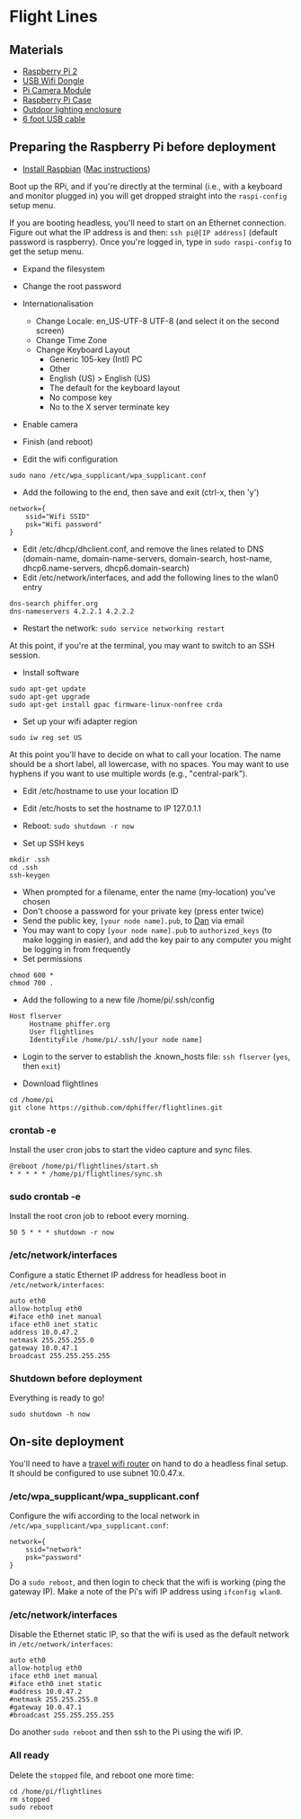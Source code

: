 # Flight Lines

## Materials

* [Raspberry Pi 2](https://www.raspberrypi.org/products/raspberry-pi-2-model-b/)
* [USB Wifi Dongle](https://www.raspberrypi.org/products/usb-wifi-dongle/)
* [Pi Camera Module](https://www.raspberrypi.org/products/camera-module/)
* [Raspberry Pi Case](https://www.raspberrypi.org/products/raspberry-pi-case/)
* [Outdoor lighting enclosure](http://www.newegg.com/Product/Product.aspx?Item=N82E16803001092)
* [6 foot USB cable](http://www.newegg.com/Product/Product.aspx?Item=N82E16812576072)

## Preparing the Raspberry Pi before deployment

* [Install Raspbian](https://www.raspberrypi.org/downloads/raspbian/) ([Mac instructions](https://www.raspberrypi.org/documentation/installation/installing-images/mac.md))

Boot up the RPi, and if you're directly at the terminal (i.e., with a keyboard and monitor plugged in) you will get dropped straight into the `raspi-config` setup menu.

If you are booting headless, you'll need to start on an Ethernet connection. Figure out what the IP address is and then: `ssh pi@[IP address]` (default password is raspberry). Once you're logged in, type in `sudo raspi-config` to get the setup menu.

* Expand the filesystem
* Change the root password
* Internationalisation
	* Change Locale: en_US-UTF-8 UTF-8 (and select it on the second screen)
	* Change Time Zone
	* Change Keyboard Layout
		* Generic 105-key (Intl) PC
		* Other
		* English (US) > English (US)
		* The default for the keyboard layout
		* No compose key
		* No to the X server terminate key
* Enable camera
* Finish (and reboot)

* Edit the wifi configuration
```
sudo nano /etc/wpa_supplicant/wpa_supplicant.conf 
```
* Add the following to the end, then save and exit (ctrl-x, then 'y')
```
network={
    ssid="Wifi SSID"
    psk="Wifi password"
}
```
* Edit /etc/dhcp/dhclient.conf, and remove the lines related to DNS (domain-name, domain-name-servers, domain-search, host-name, dhcp6.name-servers, dhcp6.domain-search)
* Edit /etc/network/interfaces, and add the following lines to the wlan0 entry
```
dns-search phiffer.org
dns-nameservers 4.2.2.1 4.2.2.2
```
* Restart the network: `sudo service networking restart`

At this point, if you're at the terminal, you may want to switch to an SSH session.

* Install software
```
sudo apt-get update
sudo apt-get upgrade
sudo apt-get install gpac firmware-linux-nonfree crda
```

* Set up your wifi adapter region
```
sudo iw reg set US
```

At this point you'll have to decide on what to call your location. The name should be a short label, all lowercase, with no spaces. You may want to use hyphens if you want to use multiple words (e.g., "central-park").

* Edit /etc/hostname to use your location ID
* Edit /etc/hosts to set the hostname to IP 127.0.1.1
* Reboot: `sudo shutdown -r now`

* Set up SSH keys
```
mkdir .ssh
cd .ssh
ssh-keygen
```
* When prompted for a filename, enter the name (my-location) you've chosen
* Don't choose a password for your private key (press enter twice)
* Send the public key, `[your node name].pub`, to [Dan](http://phiffer.org/) via email
* You may want to copy `[your node name].pub` to `authorized_keys` (to make logging in easier), and add the key pair to any computer you might be logging in from frequently
* Set permissions

```
chmod 600 *
chmod 700 .
```

* Add the following to a new file /home/pi/.ssh/config

```
Host flserver
     Hostname phiffer.org
     User flightlines
     IdentityFile /home/pi/.ssh/[your node name]
```

* Login to the server to establish the .known_hosts file: `ssh flserver` (`yes`, then `exit`)

* Download flightlines
```
cd /home/pi
git clone https://github.com/dphiffer/flightlines.git
```

### crontab -e

Install the user cron jobs to start the video capture and sync files.

```
@reboot /home/pi/flightlines/start.sh
* * * * * /home/pi/flightlines/sync.sh
```

### sudo crontab -e

Install the root cron job to reboot every morning.

```
50 5 * * * shutdown -r now
```

### /etc/network/interfaces

Configure a static Ethernet IP address for headless boot in `/etc/network/interfaces`:

```
auto eth0
allow-hotplug eth0
#iface eth0 inet manual
iface eth0 inet static
address 10.0.47.2
netmask 255.255.255.0
gateway 10.0.47.1
broadcast 255.255.255.255
```

### Shutdown before deployment

Everything is ready to go!

```
sudo shutdown -h now
```

## On-site deployment

You'll need to have a [travel wifi router](http://www.tp-link.com/sa/products/details/cat-14_TL-MR3020.html) on hand to do a headless final setup. It should be configured to use subnet 10.0.47.x.

### /etc/wpa_supplicant/wpa_supplicant.conf

Configure the wifi according to the local network in `/etc/wpa_supplicant/wpa_supplicant.conf`:

```
network={
	ssid="network"
	psk="password"
}
```

Do a `sudo reboot`, and then login to check that the wifi is working (ping the gateway IP). Make a note of the Pi's wifi IP address using `ifconfig wlan0`.

### /etc/network/interfaces

Disable the Ethernet static IP, so that the wifi is used as the default network in `/etc/network/interfaces`:

```
auto eth0
allow-hotplug eth0
iface eth0 inet manual
#iface eth0 inet static
#address 10.0.47.2
#netmask 255.255.255.0
#gateway 10.0.47.1
#broadcast 255.255.255.255
```

Do another `sudo reboot` and then ssh to the Pi using the wifi IP.

### All ready

Delete the `stopped` file, and reboot one more time:

```
cd /home/pi/flightlines
rm stopped
sudo reboot
```
